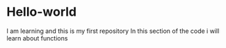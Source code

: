 # Hello-world
I am learning and this is my first repository
In this section of the code i will learn about functions
